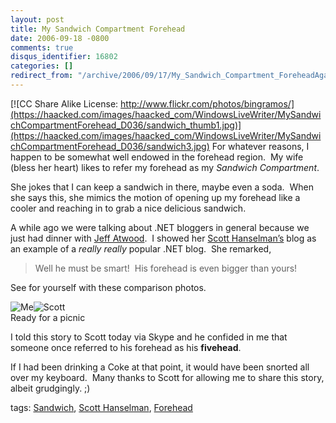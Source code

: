 ```yaml
---
layout: post
title: My Sandwich Compartment Forehead
date: 2006-09-18 -0800
comments: true
disqus_identifier: 16802
categories: []
redirect_from: "/archive/2006/09/17/My_Sandwich_Compartment_ForeheadAgain.aspx/"
---
```


[![CC Share Alike License:
http://www.flickr.com/photos/bingramos/](https://haacked.com/images/haacked_com/WindowsLiveWriter/MySandwichCompartmentForehead_D036/sandwich_thumb1.jpg)](https://haacked.com/images/haacked_com/WindowsLiveWriter/MySandwichCompartmentForehead_D036/sandwich3.jpg)
For whatever reasons, I happen to be somewhat well endowed in the
forehead region.  My wife (bless her heart) likes to refer my
forehead as my *Sandwich Compartment*.

She jokes that I can keep a sandwich in there, maybe even a soda.  When
she says this, she mimics the motion of opening up my forehead like a
cooler and reaching in to grab a nice delicious sandwich.

A while ago we were talking about .NET bloggers in general because we
just had dinner with [Jeff Atwood](http://codinghorror.com/blog/).  I
showed her [Scott Hanselman’s](http://www.hanselman.com/blog/) blog as
an example of a *really really* popular .NET blog.  She remarked,

> Well he must be smart!  His forehead is even bigger than yours!

See for yourself with these comparison photos.

[](https://haacked.com/images/haacked_com/WindowsLiveWriter/MySandwichCompartmentForehead_D036/scott2.gif)![Me](https://haacked.com/images/haacked_com/WindowsLiveWriter/MySandwichCompartmentForehead_D036/PortraitOfMe_thumb2.jpg)![Scott](https://haacked.com/images/haacked_com/WindowsLiveWriter/MySandwichCompartmentForehead_D036/scott_thumb2.gif)\
Ready for a picnic

I told this story to Scott today via Skype and he confided in me that
someone once referred to his forehead as his **fivehead**.

If I had been drinking a Coke at that point, it would have been snorted
all over my keyboard.  Many thanks to Scott for allowing me to share
this story, albeit grudgingly. ;)

tags: [Sandwich](http://technorati.com/tag/Sandwich), [Scott
Hanselman](http://technorati.com/tag/Scott+Hanselman),
[Forehead](http://technorati.com/tag/Forehead)

